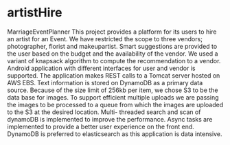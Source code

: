 # artistHire
MarriageEventPlanner
This project provides a platform for its users to hire an artist for an Event. We have restricted the scope to three vendors; photographer, florist and makeupartist. Smart suggestions are provided to the user based on the budget and the availability of the vendor. We used a variant of knapsack algorithm to compute the recommendation to a vendor.	
Android application with different interfaces for user and vendor is supported. The application makes REST calls to a Tomcat server hosted on AWS EBS. Text information is stored on DynamoDB as a primary data source. Because of the size limit of 256kb per item, we chose S3 to be the data base for images. To support efficient multiple uploads we are passing the images to be processed to a queue from which the images are uploaded to the S3 at the desired location. Multi- threaded search and scan of dynamoDB is implemented to improve the performance. Async tasks are implemented to provide a better user experience on the front end. DynamoDB is preferred to elasticsearch as this application is data intensive. 

